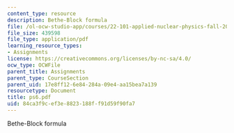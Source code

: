 ```yaml
---
content_type: resource
description: Bethe-Block formula
file: /ol-ocw-studio-app/courses/22-101-applied-nuclear-physics-fall-2003/84ca3f9cef3e8823188ff91d59f90fa7_ps6.pdf
file_size: 439598
file_type: application/pdf
learning_resource_types:
- Assignments
license: https://creativecommons.org/licenses/by-nc-sa/4.0/
ocw_type: OCWFile
parent_title: Assignments
parent_type: CourseSection
parent_uid: 17e8ff12-6e84-284a-09e4-aa15bea7a139
resourcetype: Document
title: ps6.pdf
uid: 84ca3f9c-ef3e-8823-188f-f91d59f90fa7
---
```

Bethe-Block formula